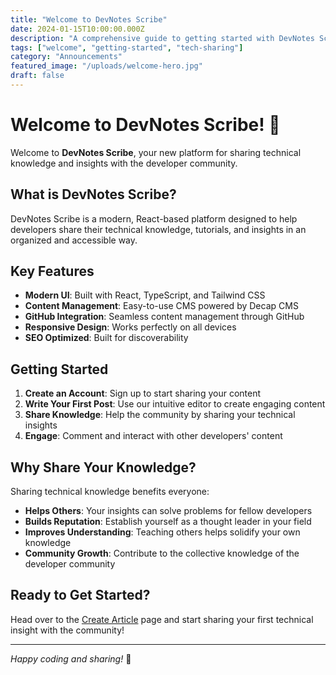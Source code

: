 ```yaml
---
title: "Welcome to DevNotes Scribe"
date: 2024-01-15T10:00:00.000Z
description: "A comprehensive guide to getting started with DevNotes Scribe, your new tech sharing platform."
tags: ["welcome", "getting-started", "tech-sharing"]
category: "Announcements"
featured_image: "/uploads/welcome-hero.jpg"
draft: false
---
```


# Welcome to DevNotes Scribe! 🚀

Welcome to **DevNotes Scribe**, your new platform for sharing technical knowledge and insights with the developer community.

## What is DevNotes Scribe?

DevNotes Scribe is a modern, React-based platform designed to help developers share their technical knowledge, tutorials, and insights in an organized and accessible way.

## Key Features

- **Modern UI**: Built with React, TypeScript, and Tailwind CSS
- **Content Management**: Easy-to-use CMS powered by Decap CMS
- **GitHub Integration**: Seamless content management through GitHub
- **Responsive Design**: Works perfectly on all devices
- **SEO Optimized**: Built for discoverability

## Getting Started

1. **Create an Account**: Sign up to start sharing your content
2. **Write Your First Post**: Use our intuitive editor to create engaging content
3. **Share Knowledge**: Help the community by sharing your technical insights
4. **Engage**: Comment and interact with other developers' content

## Why Share Your Knowledge?

Sharing technical knowledge benefits everyone:

- **Helps Others**: Your insights can solve problems for fellow developers
- **Builds Reputation**: Establish yourself as a thought leader in your field
- **Improves Understanding**: Teaching others helps solidify your own knowledge
- **Community Growth**: Contribute to the collective knowledge of the developer community

## Ready to Get Started?

Head over to the [Create Article](/create) page and start sharing your first technical insight with the community!

---

*Happy coding and sharing!* 🎉

